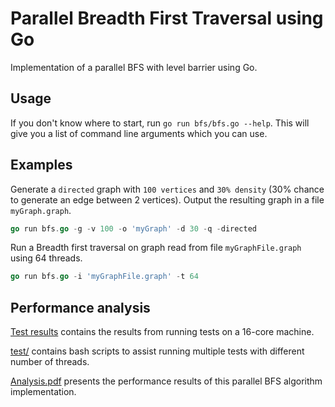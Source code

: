 # Parallel Breadth First Traversal using Go

Implementation of a parallel BFS with level barrier using Go.

## Usage

If you don't know where to start, run `go run bfs/bfs.go --help`. This will give you a list of command line arguments which you can use.

## Examples

Generate a `directed` graph with `100 vertices` and `30% density` (30% chance to generate an edge between 2 vertices). Output the resulting graph in a file `myGraph.graph`.

```go
go run bfs.go -g -v 100 -o 'myGraph' -d 30 -q -directed
```

Run a Breadth first traversal on graph read from file `myGraphFile.graph` using 64 threads.

```go
go run bfs.go -i 'myGraphFile.graph' -t 64 
```

## Performance analysis

[Test results](https://github.com/luchev/parallel-bfs/tree/master/Test%20results) contains the results from running tests on a 16-core machine.

[test/](https://github.com/luchev/parallel-bfs/tree/master/test) contains bash scripts to assist running multiple tests with different number of threads.

[Analysis.pdf](https://github.com/luchev/parallel-bfs/blob/master/Analysis.pdf) presents the performance results of this parallel BFS algorithm implementation.

